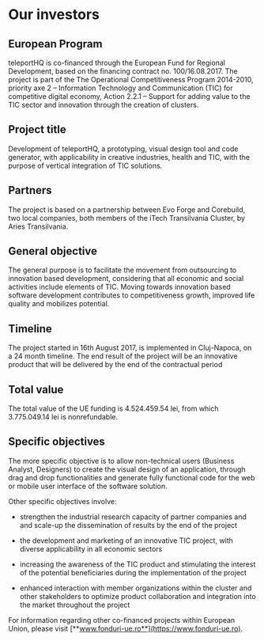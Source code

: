 # Our investors

## European Program

teleportHQ is co-financed through the European Fund for Regional Development, based on the financing contract no. 100/16.08.2017. The project is part of the The Operational Competitiveness Program 2014-2010, priority axe 2 – Information Technology and Communication (TIC) for competitive digital economy, Action 2.2.1 – Support for adding value to the TIC sector and innovation through the creation of clusters.

## Project title

Development of teleportHQ, a prototyping, visual design tool and code generator, with applicability in creative industries, health and TIC, with the purpose of vertical integration of TIC solutions.

## Partners

The project is based on a partnership between Evo Forge and Corebuild, two local companies, both members of the iTech Transilvania Cluster, by Aries Transilvania.

## General objective

The general purpose is to facilitate the movement from outsourcing to innovation based development, considering that all economic and social activities include elements of TIC. Moving towards innovation based software development contributes to competitiveness growth, improved life quality and mobilizes potential.

## Timeline

The project started in 16th August 2017, is implemented in Cluj-Napoca, on a 24 month timeline. The end result of the project will be an innovative product that will be delivered by the end of the contractual period

## Total value

The total value of the UE funding is 4.524.459.54 lei, from which 3.775.049.14 lei is nonrefundable.

## Specific objectives

The more specific objective is to allow non-technical users (Business Analyst, Designers) to create the visual design of an application, through drag and drop functionalities and generate fully functional code for the web or mobile user interface of the software solution.

Other specific objectives involve:

- strengthen the industrial research capacity of partner companies and and scale-up the dissemination of results by the end of the project

- the development and marketing of an innovative TIC project, with diverse applicability in all economic sectors

- increasing the awareness of the TIC product and stimulating the interest of the potential beneficiaries during the implementation of the project

- enhanced interaction with member organizations within the cluster and other stakeholders to optimize product collaboration and integration into the market throughout the project

For information regarding other co-financed projects within European Union, please visit [**www.fonduri-ue.ro**](https://www.fonduri-ue.ro).
